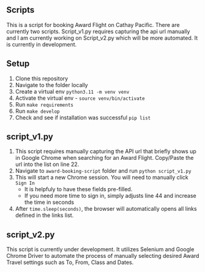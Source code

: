 ## Scripts
This is a script for booking Award Flight on Cathay Pacific. There are currently two scripts. Script_v1.py requires capturing the api url manually and I am currently working on Script_v2.py which will be more automated. It is currently in development.

## Setup

1. Clone this repository
2. Navigate to the folder locally
3. Create a virtual env `python3.11 -m venv venv`
4. Activate the virtual env - `source venv/bin/activate`
5. Run `make requirements`
6. Run `make develop`
7. Check and see if installation was successful `pip list`

## script_v1.py

1. This script requires manually capturing the API url that briefly shows up in Google Chrome when searching for an Award Flight. Copy/Paste the url into the list on line 22.
2. Navigate to `award-booking-script` folder and run `python script_v1.py`
3. This will start a new Chrome session. You will need to manually click `Sign In`
    - It is helpfuly to have these fields pre-filled.
    - If you need more time to sign in, simply adjusts line 44 and increase the time in seconds
4. After `time.sleep(seconds)`, the browser will automatically opens all links defined in the links list.

## script_v2.py

This script is currently under development. It utilizes Selenium and Google Chrome Driver to automate the process of manually selecting desired Award Travel settings such as To, From, Class and Dates.

